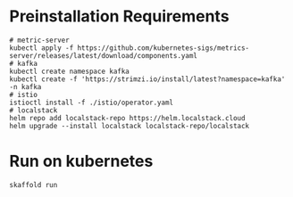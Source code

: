 # Preinstallation Requirements
~~~shell
# metric-server
kubectl apply -f https://github.com/kubernetes-sigs/metrics-server/releases/latest/download/components.yaml
# kafka
kubectl create namespace kafka
kubectl create -f 'https://strimzi.io/install/latest?namespace=kafka' -n kafka
# istio
istioctl install -f ./istio/operator.yaml
# localstack
helm repo add localstack-repo https://helm.localstack.cloud
helm upgrade --install localstack localstack-repo/localstack
~~~

# Run on kubernetes
~~~shell
skaffold run
~~~
